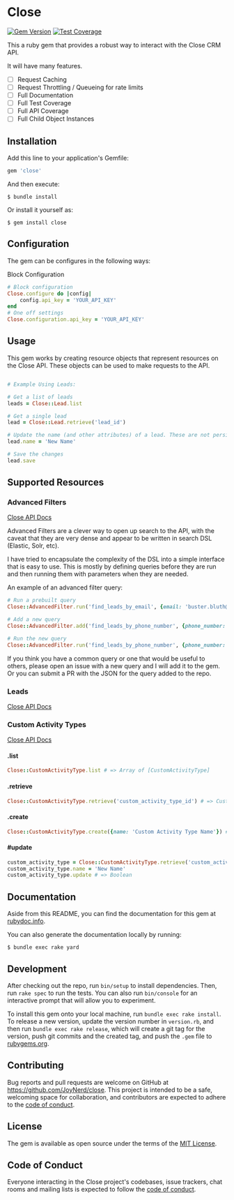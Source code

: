 # Close

[![Gem Version](https://badge.fury.io/rb/close.svg)](https://badge.fury.io/rb/close) [![Test Coverage](https://api.codeclimate.com/v1/badges/d83380e81bfb459ea027/test_coverage)](https://codeclimate.com/github/joynerd/close/test_coverage)

This a ruby gem that provides a robust way to interact with the Close
CRM API.

It will have many features.

- [ ] Request Caching
- [ ] Request Throttling / Queueing for rate limits
- [ ] Full Documentation
- [ ] Full Test Coverage
- [ ] Full API Coverage
- [ ] Full Child Object Instances

## Installation

Add this line to your application's Gemfile:

```ruby
gem 'close'
```

And then execute:

    $ bundle install

Or install it yourself as:

    $ gem install close

## Configuration

The gem can be configures in the following ways:

Block Configuration
    
```ruby
# Block configuration
Close.configure do |config|
    config.api_key = 'YOUR_API_KEY'
end
# One off settings
Close.configuration.api_key = 'YOUR_API_KEY'
```


## Usage

This gem works by creating resource objects that represent resources on 
the Close API. These objects can be used to make requests to the API.

```ruby

# Example Using Leads:

# Get a list of leads
leads = Close::Lead.list

# Get a single lead
lead = Close::Lead.retrieve('lead_id')

# Update the name (and other attributes) of a lead. These are not persisted to the API until you call save.
lead.name = 'New Name'

# Save the changes
lead.save

```

## Supported Resources

### Advanced Filters
[Close API Docs](https://developer.close.com/resources/leads/)

Advanced Filters are a clever way to open up search to the API, with the caveat that they are very dense and appear to be written in search DSL (Elastic, Solr, etc).

I have tried to encapsulate the complexity of the DSL into a simple interface that is easy to use. This is mostly by defining queries before
they are run and then running them with parameters when they are needed.

An example of an advanced filter query:

```ruby
# Run a prebuilt query
Close::AdvancedFilter.run('find_leads_by_email', {email: 'buster.bluth@gmail.com'})

# Add a new query
Close::AdvancedFilter.add('find_leads_by_phone_number', {phone_number: '%PHONE_NUMBER%'})

# Run the new query
Close::AdvancedFilter.run('find_leads_by_phone_number', {phone_number: '555-555-5555'})
```

If you think you have a common query or one that would be useful to others, please open an issue with a new query and I will add it to the gem. Or you can submit a PR with the JSON for the query added to the repo.

### Leads
[Close API Docs](https://developer.close.com/resources/leads/)

### Custom Activity Types
[Close API Docs](https://developer.close.com/resources/custom-activities/custom-activity-types/)

#### .list
```ruby
Close::CustomActivityType.list # => Array of [CustomActivityType]
```

#### .retrieve
```ruby
Close::CustomActivityType.retrieve('custom_activity_type_id') # => CustomActivityType
```

#### .create
```ruby
Close::CustomActivityType.create({name: 'Custom Activity Type Name'}) # => CustomActivityType
```

#### #update
```ruby
custom_activity_type = Close::CustomActivityType.retrieve('custom_activity_type_id')
custom_activity_type.name = 'New Name'
custom_activity_type.update # => Boolean
```



## Documentation

Aside from this README, you can find the documentation for this gem at [rubydoc.info](https://www.rubydoc.info/gems/close).

You can also generate the documentation locally by running:

    $ bundle exec rake yard



## Development

After checking out the repo, run `bin/setup` to install dependencies. Then, run `rake spec` to run the tests. You can also run `bin/console` for an interactive prompt that will allow you to experiment.

To install this gem onto your local machine, run `bundle exec rake install`. To release a new version, update the version number in `version.rb`, and then run `bundle exec rake release`, which will create a git tag for the version, push git commits and the created tag, and push the `.gem` file to [rubygems.org](https://rubygems.org).

## Contributing

Bug reports and pull requests are welcome on GitHub at https://github.com/JoyNerd/close. This project is intended to be a safe, welcoming space for collaboration, and contributors are expected to adhere to the [code of conduct](https://github.com/JoyNerd/close/blob/master/CODE_OF_CONDUCT.md).

## License

The gem is available as open source under the terms of the [MIT License](https://opensource.org/licenses/MIT).

## Code of Conduct

Everyone interacting in the Close project's codebases, issue trackers, chat rooms and mailing lists is expected to follow the [code of conduct](https://github.com/[USERNAME]/close/blob/master/CODE_OF_CONDUCT.md).
